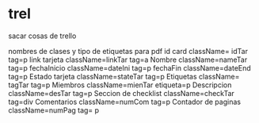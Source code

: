 # trel
sacar cosas de trello

nombres de clases y tipo de etiquetas para pdf
id card className= idTar tag=p
link tarjeta className=linkTar tag=a
Nombre className=nameTar tag=p
fechaInicio className=dateIni tag=p
fechaFin className=dateEnd tag=p
Estado tarjeta className=stateTar tag=p
Etiquetas  className= tagTar  tag=p
Miembros className=mienTar  etiqueta=p
Descripcion className=desTar tag=p 
Seccion de checklist className=checkTar tag=div
Comentarios className=numCom tag=p
Contador de paginas className=numPag tag= p